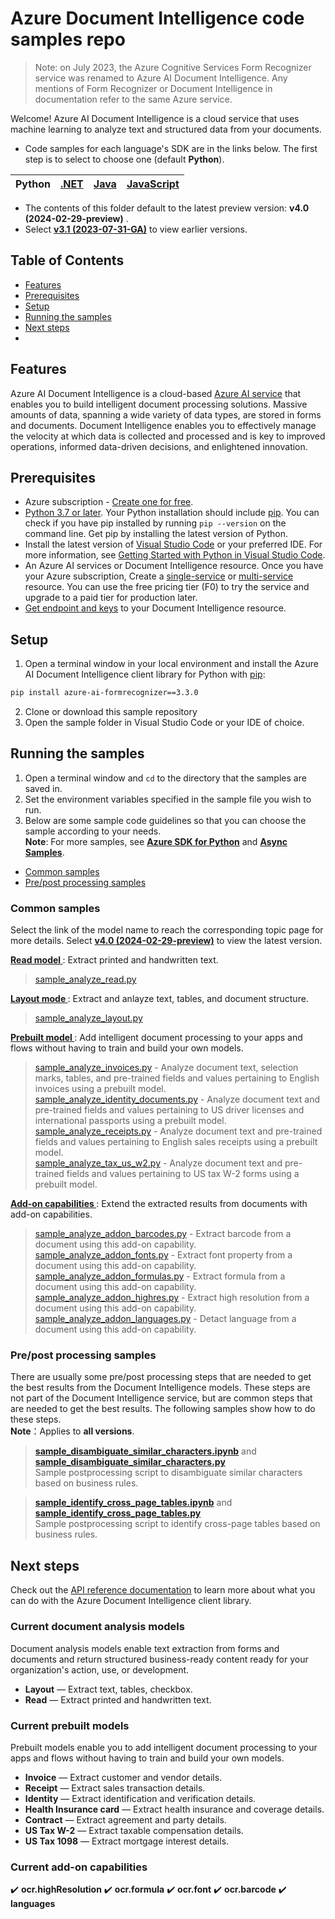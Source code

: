 # Azure Document Intelligence code samples repo

> Note: on July 2023, the Azure Cognitive Services Form Recognizer service was renamed to Azure AI Document Intelligence. Any mentions of Form Recognizer or Document Intelligence in documentation refer to the same Azure service.

Welcome! Azure AI Document Intelligence is a cloud service that uses machine learning to analyze text and structured data from your documents. 
- Code samples for each language's SDK are in the links below. The first step is to select to choose one (default **Python**).

|Python| [.NET](.NET(v4.0))|[Java](Java(v4.0))| [JavaScript](JavaScript(v4.0))|
| --- | --- | --- | --- |


- The contents of this folder default to the latest preview version: **v4.0 (2024-02-29-preview)** .
- Select [**v3.1 (2023-07-31-GA)**](../v3.1(2023-07-31-GA))  to view earlier versions.

## Table of Contents
- [Features](#features)
- [Prerequisites](#prerequisites)
- [Setup](#setup)
- [Running the samples](#running-the-samples)
- [Next steps](#next-steps)
- 
## **Features**
Azure AI Document Intelligence is a cloud-based [Azure AI service](https://learn.microsoft.com/en-us/azure/ai-services/?view=doc-intel-3.1.0) that enables you to build intelligent document processing solutions. Massive amounts of data, spanning a wide variety of data types, are stored in forms and documents. Document Intelligence enables you to effectively manage the velocity at which data is collected and processed and is key to improved operations, informed data-driven decisions, and enlightened innovation.

## **Prerequisites**
* Azure subscription - [Create one for free](https://azure.microsoft.com/free/ai-services/).
* [Python 3.7 or later](https://www.python.org/). Your Python installation should include [pip](https://pip.pypa.io/en/stable/). You can check if you have pip installed by running `pip --version` on the command line. Get pip by installing the latest version of Python.
* Install the latest version of [Visual Studio Code](https://code.visualstudio.com/) or your preferred IDE. For more information, see [Getting Started with Python in Visual Studio Code](https://code.visualstudio.com/docs/python/python-tutorial).
* An Azure AI services or Document Intelligence resource. Once you have your Azure subscription, Create a [single-service](https://aka.ms/single-service) or [multi-service](https://aka.ms/multi-service) resource.
    You can use the free pricing tier (F0) to try the service and upgrade to a paid tier for production later.
* [Get endpoint and keys](https://learn.microsoft.com/en-us/azure/ai-services/document-intelligence/create-document-intelligence-resource?view=doc-intel-3.1.0#get-endpoint-url-and-keys) to your Document Intelligence resource.

## **Setup**

1. Open a terminal window in your local environment and install the Azure AI Document Intelligence client library for Python with [pip][pip]:

```bash
pip install azure-ai-formrecognizer==3.3.0
```

2. Clone or download this sample repository
3. Open the sample folder in Visual Studio Code or your IDE of choice.

## Running the samples
  
1. Open a terminal window and `cd` to the directory that the samples are saved in.
2. Set the environment variables specified in the sample file you wish to run.
3. Below are some sample code guidelines so that you can choose the sample according to your needs.  
**Note**: For more samples, see **[Azure SDK for Python](https://github.com/Azure/azure-sdk-for-python/tree/azure-ai-formrecognizer_3.3.0/sdk/formrecognizer/azure-ai-formrecognizer/samples)** and **[Async Samples](https://github.com/Azure/azure-sdk-for-python/tree/azure-ai-formrecognizer_3.3.0/sdk/formrecognizer/azure-ai-formrecognizer/samples/v3.2_and_later/async_samples)**.
- [Common samples](#common-samples)
- [Pre/post processing samples](#prepost-processing-samples)  
### **Common samples**
Select the link of the model name to reach the corresponding topic page for more details.  Select **[v4.0 (2024-02-29-preview)](../main)** to view the latest version.  

**[ Read model ](Python(v3.1)/Read_model)**: Extract printed and handwritten text.
> [sample_analyze_read.py](Python(v3.1)/Read_model/sample_analyze_read.py) 

 **[ Layout mode ](Python(v3.1)/Layout_model)**: Extract and anlayze text, tables, and document structure.
> [sample_analyze_layout.py](Python(v3.1)/Layout_model/sample_analyze_layout.py)  

 **[ Prebuilt model ](Python(v3.1)/Prebuilt_model)**: Add intelligent document processing to your apps and flows without having to train and build your own models.
>  [sample_analyze_invoices.py](Python(v3.1)/Prebuilt_model/sample_analyze_invoices.py)  - Analyze document text, selection marks, tables, and pre-trained fields and values pertaining to English invoices using a prebuilt model.  
>  [sample_analyze_identity_documents.py](Python(v3.1)/Prebuilt_model/sample_analyze_identity_documents.py)  - Analyze document text and pre-trained fields and values pertaining to US driver licenses and international passports using a prebuilt model.  
> [sample_analyze_receipts.py](Python(v3.1)/Prebuilt_model/sample_analyze_receipts.py) - Analyze document text and pre-trained fields and values pertaining to English sales receipts using a prebuilt model.  
>  [sample_analyze_tax_us_w2.py](Python(v3.1)/Prebuilt_model/sample_analyze_tax_us_w2.py)  - Analyze document text and pre-trained fields and values pertaining to US tax W-2 forms using a prebuilt model. 

**[ Add-on capabilities ](Python(v3.1)/Add-on_capabilities)**: Extend the extracted results from documents with add-on capabilities. 
>  [sample_analyze_addon_barcodes.py](Python(v3.1)/Add-on_capabilities/sample_analyze_addon_barcodes.py) - Extract barcode from a document using this add-on capability.  
>  [sample_analyze_addon_fonts.py](Python(v3.1)/Add-on_capabilities/sample_analyze_addon_fonts.py) - Extract font property from a document using this add-on capability.  
> [sample_analyze_addon_formulas.py](Python(v3.1)/Add-on_capabilities/sample_analyze_addon_formulas.py) - Extract formula from a document using this add-on capability.  
>  [sample_analyze_addon_highres.py](Python(v3.1)/Add-on_capabilities/sample_analyze_addon_highres.py) - Extract high resolution from a document using this add-on capability.  
> [sample_analyze_addon_languages.py](Python(v3.1)/Add-on_capabilities/sample_analyze_addon_languages.py) - Detact language from a document using this add-on capability.  

### **Pre/post processing samples**
There are usually some pre/post processing steps that are needed to get the best results from the Document Intelligence models. These steps are not part of the Document Intelligence service, but are common steps that are needed to get the best results. The following samples show how to do these steps.  
**Note**：Applies to **all versions**.    

>**[sample_disambiguate_similar_characters.ipynb](Python(v3.1)/Pre_or_post_processing_samples/sample_disambiguate_similar_characters.ipynb)** and **[sample_disambiguate_similar_characters.py](Python(v3.1)/Pre_or_post_processing_samples/sample_disambiguate_similar_characters.py)**  
Sample postprocessing script to disambiguate similar characters based on business rules.

> **[sample_identify_cross_page_tables.ipynb](Python(v3.1)/Pre_or_post_processing_samples/sample_identify_cross_page_tables.ipynb)** and **[sample_identify_cross_page_tables.py](Python(v3.1)/Pre_or_post_processing_samples/sample_identify_cross_page_tables.py)**  
Sample postprocessing script to identify cross-page tables based on business rules. 

## **Next steps**

Check out the [API reference documentation][python-di-ref-docs] to learn more about
what you can do with the Azure Document Intelligence client library.

  
[azure_identity]: https://github.com/Azure/azure-sdk-for-python/tree/main/sdk/identity/azure-identity

[pip]: https://pypi.org/project/pip/

[azure_identity_pip]: https://pypi.org/project/azure-identity/
[python-di-ref-docs]: https://aka.ms/azsdk/python/documentintelligence/docs
[get-endpoint-instructions]: https://github.com/Azure/azure-sdk-for-python/blob/main/sdk/documentintelligence/azure-ai-documentintelligence/README.md#get-the-endpoint
[get-key-instructions]: https://github.com/Azure/azure-sdk-for-python/blob/main/sdk/documentintelligence/azure-ai-documentintelligence/README.md#get-the-api-key 
[changelog]: https://github.com/Azure/azure-sdk-for-python/blob/main/sdk/documentintelligence/azure-ai-documentintelligence/CHANGELOG.md

### Current document analysis models

Document analysis models enable text extraction from forms and documents and return structured business-ready content ready for your organization's action, use, or development.

* **Layout** — Extract text, tables, checkbox.
* **Read** — Extract printed and handwritten text.


### Current prebuilt models

Prebuilt models enable you to add intelligent document processing to your apps and flows without having to train and build your own models.

* **Invoice** — Extract customer and vendor details.
* **Receipt** — Extract sales transaction details.
* **Identity** — Extract identification and verification details.
* **Health Insurance card** — Extract health insurance and coverage details.
* **Contract** — Extract agreement and party details.
* **US Tax W-2** — Extract taxable compensation details.
* **US Tax 1098** — Extract mortgage interest details.

### Current add-on capabilities

✔️ **ocr.highResolution** 
✔️ **ocr.formula**
✔️ **ocr.font**
✔️ **ocr.barcode**
✔️ **languages**

